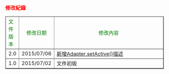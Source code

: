 <h3 id='api' style='color:red'>修改紀錄</h3>
<table border="1">
	<thead>
		<tr>
			<td style='color:green'>文件版本</td><td align="center" style='color:green'>修改日期</td><td align="center" style='color:green;' width=350px>修改內容</td>
		</tr>
	</thead>
	<tbody>
		<tr>
			<td align="center">2.0</td><td>2015/07/06</td>
			<td>
				<a href="../stream/#streamActive">新增Adapter.setActive()描述<a/>
			</td>
		</tr>
		<tr>
			<td align="center">1.0</td><td>2015/07/02</td><td>文件初版</td>
		</tr>
	</tbody>
</table>

<br/>
<br/>
